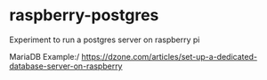 # raspberry-postgres
Experiment to run a postgres server on raspberry pi

MariaDB Example:/
https://dzone.com/articles/set-up-a-dedicated-database-server-on-raspberry
